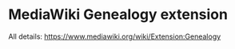 MediaWiki Genealogy extension
=============================

All details: https://www.mediawiki.org/wiki/Extension:Genealogy
